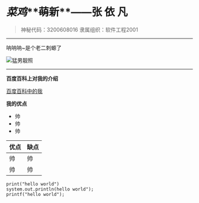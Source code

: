 # *菜鸡***~~萌~~新**——**张 依 凡**

>神秘代码：3200608016
>隶属组织：软件工程2001

---

呐呐呐~是个老二刺螈了

![猛男靓照](https://ss0.bdstatic.com/70cFuHSh_Q1YnxGkpoWK1HF6hhy/it/u=1354954059,3313829525&fm=26&gp=0.jpg)

---

**百度百科上对我的介绍**

[百度百科中的我](https://baike.baidu.com/item/%E5%90%B4%E5%BD%A6%E7%A5%96/182990?fr=aladdin)

**我的优点**

+ 帅
+ 帅
+ 帅

|  优点   | 缺点  |
|  ----  | ----  |
| 帅  | 帅 |
| 帅  | 帅 |

```
print("hello world")
system.out.println(hello world");
printf("hello world");
```
